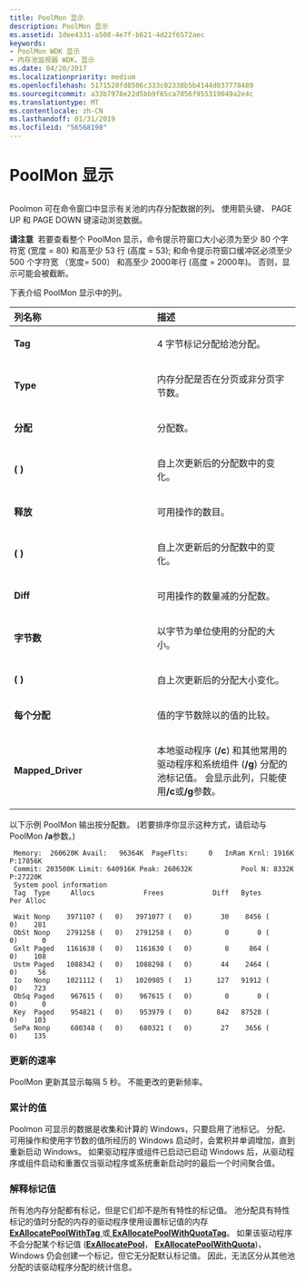 ```yaml
---
title: PoolMon 显示
description: PoolMon 显示
ms.assetid: 1dee4331-a508-4e7f-b621-4d22f6572aec
keywords:
- PoolMon WDK 显示
- 内存池监视器 WDK，显示
ms.date: 04/20/2017
ms.localizationpriority: medium
ms.openlocfilehash: 5171528fd8506c333c02338b5b4144d037778489
ms.sourcegitcommit: a33b7978e22d5bb9f65ca7056f955319049a2e4c
ms.translationtype: MT
ms.contentlocale: zh-CN
ms.lasthandoff: 01/31/2019
ms.locfileid: "56568198"
---
```

# <a name="poolmon-display"></a>PoolMon 显示


## <span id="ddk_poolmon_display_tools"></span><span id="DDK_POOLMON_DISPLAY_TOOLS"></span>


Poolmon 可在命令窗口中显示有关池的内存分配数据的列。 使用箭头键、 PAGE UP 和 PAGE DOWN 键滚动浏览数据。

**请注意**  若要查看整个 PoolMon 显示，命令提示符窗口大小必须为至少 80 个字符宽 (宽度 = 80) 和高至少 53 行 (高度 = 53); 和命令提示符窗口缓冲区必须至少 500 个字符宽 （宽度= 500） 和高至少 2000年行 (高度 = 2000年)。 否则，显示可能会被截断。

 

下表介绍 PoolMon 显示中的列。

<table>
<colgroup>
<col width="50%" />
<col width="50%" />
</colgroup>
<thead>
<tr class="header">
<th align="left">列名称</th>
<th align="left">描述</th>
</tr>
</thead>
<tbody>
<tr class="odd">
<td align="left"><p><strong>Tag</strong></p></td>
<td align="left"><p>4 字节标记分配给池分配。</p></td>
</tr>
<tr class="even">
<td align="left"><p><strong>Type</strong></p></td>
<td align="left"><p>内存分配是否在分页或非分页字节数。</p></td>
</tr>
<tr class="odd">
<td align="left"><p><strong>分配</strong></p></td>
<td align="left"><p>分配数。</p></td>
</tr>
<tr class="even">
<td align="left"><p><strong>( )</strong></p></td>
<td align="left"><p>自上次更新后的分配数中的变化。</p></td>
</tr>
<tr class="odd">
<td align="left"><p><strong>释放</strong></p></td>
<td align="left"><p>可用操作的数目。</p></td>
</tr>
<tr class="even">
<td align="left"><p><strong>( )</strong></p></td>
<td align="left"><p>自上次更新后的分配数中的变化。</p></td>
</tr>
<tr class="odd">
<td align="left"><p><strong>Diff</strong></p></td>
<td align="left"><p>可用操作的数量减的分配数。</p></td>
</tr>
<tr class="even">
<td align="left"><p><strong>字节数</strong></p></td>
<td align="left"><p>以字节为单位使用的分配的大小。</p></td>
</tr>
<tr class="odd">
<td align="left"><p><strong>( )</strong></p></td>
<td align="left"><p>自上次更新后的分配大小变化。</p></td>
</tr>
<tr class="even">
<td align="left"><p><strong>每个分配</strong></p></td>
<td align="left"><p>值的字节数除以的值的比较。</p></td>
</tr>
<tr class="odd">
<td align="left"><p><strong>Mapped_Driver</strong></p></td>
<td align="left"><p>本地驱动程序 (<strong>/c</strong>) 和其他常用的驱动程序和系统组件 (<strong>/g</strong>) 分配的池标记值。 会显示此列，只能使用<strong>/c</strong>或<strong>/g</strong>参数。</p></td>
</tr>
</tbody>
</table>

 

以下示例 PoolMon 输出按分配数。 (若要排序你显示这种方式，请启动与 PoolMon **/a**参数。)

```
 Memory:  260620K Avail:   96364K  PageFlts:     0   InRam Krnl: 1916K P:17856K
 Commit: 203500K Limit: 640916K Peak: 260632K            Pool N: 8332K P:27220K
 System pool information
 Tag  Type     Allocs            Frees            Diff   Bytes       Per Alloc

 Wait Nonp    3971107 (   0)   3971077 (   0)       30    8456 (     0)    281
 ObSt Nonp    2791258 (   0)   2791258 (   0)        0       0 (     0)      0
 Gxlt Paged   1161638 (   0)   1161630 (   0)        8     864 (     0)    108
 Ustm Paged   1088342 (   0)   1088298 (   0)       44    2464 (     0)     56
 Io   Nonp    1021112 (   1)   1020985 (   1)      127   91912 (     0)    723
 ObSq Paged    967615 (   0)    967615 (   0)        0       0 (     0)      0
 Key  Paged    954821 (   0)    953979 (   0)      842   87528 (     0)    103
 SePa Nonp     680348 (   0)    680321 (   0)       27    3656 (     0)    135
```

### <a name="span-idupdateratespanspan-idupdateratespanspan-idupdateratespanupdate-rate"></a><span id="Update_Rate"></span><span id="update_rate"></span><span id="UPDATE_RATE"></span>更新的速率

PoolMon 更新其显示每隔 5 秒。 不能更改的更新频率。

### <a name="span-idaccumulatedvaluesspanspan-idaccumulatedvaluesspanspan-idaccumulatedvaluesspanaccumulated-values"></a><span id="Accumulated_Values"></span><span id="accumulated_values"></span><span id="ACCUMULATED_VALUES"></span>累计的值

Poolmon 可显示的数据是收集和计算的 Windows，只要启用了池标记。 分配、 可用操作和使用字节数的值所经历的 Windows 启动时，会累积并单调增加，直到重新启动 Windows。 如果驱动程序或组件已启动已启动 Windows 后，从驱动程序或组件启动和重置仅当驱动程序或系统重新启动时的最后一个时间聚合值。

### <a name="span-idinterpretingtagvaluesspanspan-idinterpretingtagvaluesspanspan-idinterpretingtagvaluesspaninterpreting-tag-values"></a><span id="Interpreting_Tag_Values"></span><span id="interpreting_tag_values"></span><span id="INTERPRETING_TAG_VALUES"></span>解释标记值

所有池内存分配都有标记，但是它们却不是所有特性的标记值。 池分配具有特性标记的值时分配的内存的驱动程序使用设置标记值的内存[ **ExAllocatePoolWithTag** ](https://msdn.microsoft.com/library/windows/hardware/ff544520)或[ **ExAllocatePoolWithQuotaTag**](https://msdn.microsoft.com/library/windows/hardware/ff544513)。 如果该驱动程序不会分配某个标记值 ([**ExAllocatePool**](https://msdn.microsoft.com/library/windows/hardware/ff544501)， [ **ExAllocatePoolWithQuota**](https://msdn.microsoft.com/library/windows/hardware/ff544506))，Windows 仍会创建一个标记，但它无分配默认标记值。 因此，无法区分从其他池分配的该驱动程序分配的统计信息。

 

 





